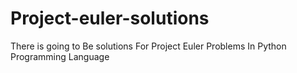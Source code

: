 # Project-euler-solutions

There is going to Be solutions For Project Euler Problems In Python Programming Language
